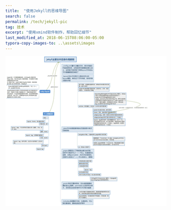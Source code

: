 ```yaml
---
title:  "使用Jekyll的思维导图"
search: false
permalink: /tech/jekyll-pic
tag: 技术
excerpt: "使用xmind软件制作，帮助回忆细节"
last_modified_at: 2018-06-15T08:06:00-05:00
typora-copy-images-to: ..\assets\images
---
```


![jekyll主要文件目录作用解释](../assets/images/jekyll主要文件目录作用解释.jpg)